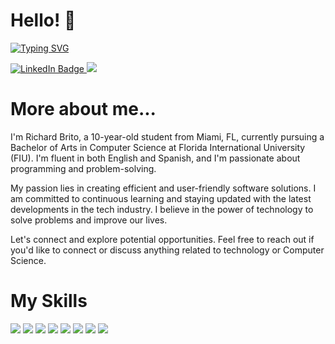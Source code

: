 <h1>Hello! 👋</h1>

<a href="https://git.io/typing-svg"><img src="https://readme-typing-svg.demolab.com?font=Fira+Code&size=25&pause=1000&random=false&width=435&lines=My+name+is+Richard+Brito;I'm+an+undergraduate+student" alt="Typing SVG" /></a>
<div id="badges">
  <a href="https://www.linkedin.com/in/richardbrrito/">
    <img src="https://img.shields.io/badge/LinkedIn-blue?style=for-the-badge&logo=linkedin&logoColor=white" alt="LinkedIn Badge"/>
  </a>
  <a href=>
    <img src="https://img.shields.io/badge/Gmail-D14836?style=for-the-badge&logo=gmail&logoColor=white" />
  </a>
<h1>More about me...</h1>
<p>I'm Richard Brito, a 10-year-old student from Miami, FL, currently pursuing a Bachelor of Arts in Computer Science at Florida International University (FIU). I'm fluent in both English and Spanish, and I'm passionate about programming and problem-solving.

My passion lies in creating efficient and user-friendly software solutions. I am committed to continuous learning and staying updated with the latest developments in the tech industry. I believe in the power of technology to solve problems and improve our lives.

Let's connect and explore potential opportunities. Feel free to reach out if you'd like to connect or discuss anything related to technology or Computer Science.</p>
<h1>My Skills</h1>

<img src="https://img.shields.io/badge/Python-FFD43B?style=for-the-badge&logo=python&logoColor=blue" />
<img src="https://img.shields.io/badge/Java-ED8B00?style=for-the-badge&logo=openjdk&logoColor=white"/>
<img src="https://img.shields.io/badge/C%2B%2B-00599C?style=for-the-badge&logo=c%2B%2B&logoColor=white" />
<img src="https://img.shields.io/badge/React-20232A?style=for-the-badge&logo=react&logoColor=61DAFB" />
<img src="https://img.shields.io/badge/HTML5-E34F26?style=for-the-badge&logo=html5&logoColor=white" />
<img src="https://img.shields.io/badge/JavaScript-323330?style=for-the-badge&logo=javascript&logoColor=F7DF1E" />
<img src="https://img.shields.io/badge/Tailwind_CSS-38B2AC?style=for-the-badge&logo=tailwind-css&logoColor=white" />
<img src="https://img.shields.io/badge/CSS3-1572B6?style=for-the-badge&logo=css3&logoColor=white" />







